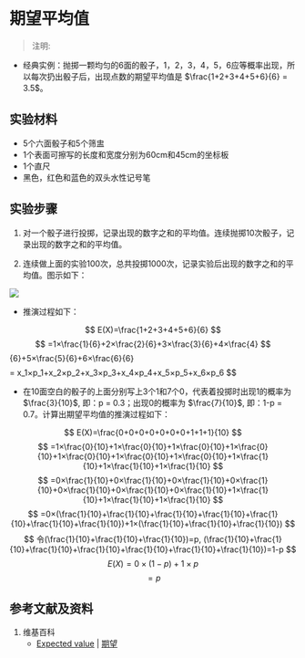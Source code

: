 # 期望平均值

> 注明:
>  

- 经典实例：抛掷一颗均匀的6面的骰子，1，2，3，4，5，6应等概率出现，所以每次扔出骰子后，出现点数的期望平均值是 $\frac{1+2+3+4+5+6}{6} = 3.5$。

## 实验材料

- 5个六面骰子和5个筛盅
- 1个表面可擦写的长度和宽度分别为60cm和45cm的坐标板
- 1个直尺
- 黑色，红色和蓝色的双头水性记号笔

## 实验步骤

1. 对一个骰子进行投掷，记录出现的数字之和的平均值。连续抛掷10次骰子，记录出现的数字之和的平均值。

2. 连续做上面的实验100次，总共投掷1000次，记录实验后出现的数字之和的平均值。图示如下：

![](/images/概率/随机变量及其分布/期望平均值/1a.jpg)

- 推演过程如下：

$$ E(X)=\frac{1+2+3+4+5+6}{6} $$ 
$$ 	=1×\frac{1}{6}+2×\frac{2}{6}+3×\frac{3}{6}+4×\frac{4} $$ {6}+5×\frac{5}{6}+6×\frac{6}{6} $$ 
$$ 	= x_1×p_1+x_2×p_2+x_3×p_3+x_4×p_4+x_5×p_5+x_6×p_6 $$ 

- 在10面空白的骰子的上面分别写上3个1和7个0，代表着投掷时出现1的概率为 $\frac{3}{10}$, 即：p = 0.3；出现0的概率为 $\frac{7}{10}$, 即：1-p = 0.7。计算出期望平均值的推演过程如下：

$$ E(X)=\frac{0+0+0+0+0+0+0+1+1+1}{10} $$ 
$$ 	=1×\frac{0}{10}+1×\frac{0}{10}+1×\frac{0}{10}+1×\frac{0}{10}+1×\frac{0}{10}+1×\frac{0}{10}+1×\frac{0}{10}+1×\frac{1}{10}+1×\frac{1}{10}+1×\frac{1}{10} $$ 
$$ 	=0×\frac{1}{10}+0×\frac{1}{10}+0×\frac{1}{10}+0×\frac{1}{10}+0×\frac{1}{10}+0×\frac{1}{10}+0×\frac{1}{10}+1×\frac{1}{10}+1×\frac{1}{10}+1×\frac{1}{10} $$ 
$$ 	=0×(\frac{1}{10}+\frac{1}{10}+\frac{1}{10}+\frac{1}{10}+\frac{1}{10}+\frac{1}{10}+\frac{1}{10})+1×(\frac{1}{10}+\frac{1}{10}+\frac{1}{10}) $$ 
$$ 令(\frac{1}{10}+\frac{1}{10}+\frac{1}{10})=p, (\frac{1}{10}+\frac{1}{10}+\frac{1}{10}+\frac{1}{10}+\frac{1}{10}+\frac{1}{10}+\frac{1}{10})=1-p $$ 
$$ E(X)=0×(1-p)+1×p $$ 
$$ 	=p $$ 



## 参考文献及资料

1. 维基百科
	- [Expected value](https://en.wikipedia.org/wiki/Expected_value) | [期望](https://en.wikipedia.org/wiki/期望) 